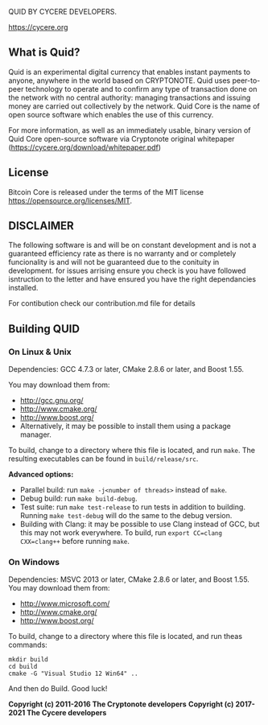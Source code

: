 QUID BY CYCERE DEVELOPERS.

https://cycere.org

What is Quid?
----------------

Quid is an experimental digital currency that enables instant payments to
anyone, anywhere in the world based on CRYPTONOTE. Quid uses peer-to-peer 
technology to operate and to confirm any type of transaction done on the network
with no central authority: managing transactions and issuing money are carried
out collectively by the network. Quid Core is the name of open source
software which enables the use of this currency.

For more information, as well as an immediately usable, binary version of Quid Core 
open-source software via Cryptonote original whitepaper
(https://cycere.org/download/whitepaper.pdf)


License
-------

Bitcoin Core is released under the terms of the MIT license 
https://opensource.org/licenses/MIT.

## DISCLAIMER ##

The following software is and will be on constant development and is not a
guaranteed efficiency rate as there is no warranty and or completely funcionality is 
and will not be guaranteed due to the conituity in development. for issues arrising ensure
you check is you have followed isntruction to the letter and have ensured you have the right
dependancies installed.

For contibution check our contribution.md file for details


## Building QUID

### On Linux & Unix

Dependencies: GCC 4.7.3 or later, CMake 2.8.6 or later, and Boost 1.55.

You may download them from:

* http://gcc.gnu.org/
* http://www.cmake.org/
* http://www.boost.org/
* Alternatively, it may be possible to install them using a package manager.

To build, change to a directory where this file is located, and run `make`. The resulting executables can be found in `build/release/src`.

**Advanced options:**

* Parallel build: run `make -j<number of threads>` instead of `make`.
* Debug build: run `make build-debug`.
* Test suite: run `make test-release` to run tests in addition to building. Running `make test-debug` will do the same to the debug version.
* Building with Clang: it may be possible to use Clang instead of GCC, but this may not work everywhere. To build, run `export CC=clang CXX=clang++` before running `make`.

### On Windows
Dependencies: MSVC 2013 or later, CMake 2.8.6 or later, and Boost 1.55. You may download them from:

* http://www.microsoft.com/
* http://www.cmake.org/
* http://www.boost.org/

To build, change to a directory where this file is located, and run theas commands: 
```
mkdir build
cd build
cmake -G "Visual Studio 12 Win64" ..
```

And then do Build.
Good luck!

**Copyright (c) 2011-2016 The Cryptonote developers**
**Copyright (c) 2017-2021 The Cycere developers**
